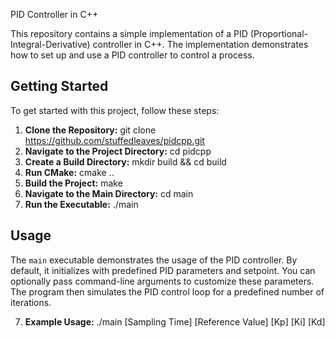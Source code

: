  PID Controller in C++

This repository contains a simple implementation of a PID (Proportional-Integral-Derivative) controller in C++. The implementation demonstrates how to set up and use a PID controller to control a process.

## Getting Started

To get started with this project, follow these steps:

1. **Clone the Repository:**
git clone https://github.com/stuffedleaves/pidcpp.git
2. **Navigate to the Project Directory:**
cd pidcpp
3. **Create a Build Directory:**
mkdir build && cd build
4. **Run CMake:**
cmake ..
5. **Build the Project:**
make
6. **Navigate to the Main Directory:**
cd main
7. **Run the Executable:**
./main
## Usage

The `main` executable demonstrates the usage of the PID controller. By default, it initializes with predefined PID parameters and setpoint. You can optionally pass command-line arguments to customize these parameters. The program then simulates the PID control loop for a predefined number of iterations.

7. **Example Usage:**
./main [Sampling Time] [Reference Value] [Kp] [Ki] [Kd]
